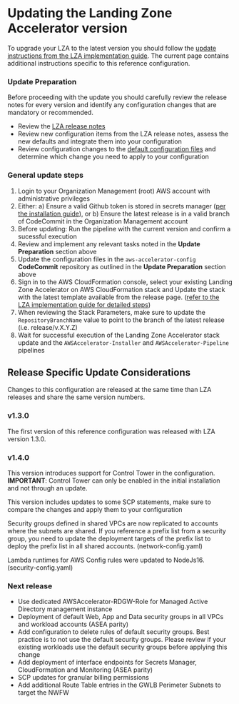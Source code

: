 # Updating the Landing Zone Accelerator version

To upgrade your LZA to the latest version you should follow the [update instructions from the LZA implementation guide](https://docs.aws.amazon.com/solutions/latest/landing-zone-accelerator-on-aws/update-the-solution.html). The current page contains additional instructions specific to this reference configuration.

### Update Preparation

Before proceeding with the update you should carefully review the release notes for every version and identify any configuration changes that are mandatory or recommended.

- Review the [LZA release notes](https://github.com/awslabs/landing-zone-accelerator-on-aws/releases)
- Review new configuration items from the LZA release notes, assess the new defaults and integrate them into your configuration
- Review configuration changes to the [default configuration files](./config/) and determine which change you need to apply to your configuration

### General update steps

1. Login to your Organization Management (root) AWS account with administrative privileges
2. Either: a) Ensure a valid Github token is stored in secrets manager ([per the installation guide](https://docs.aws.amazon.com/solutions/latest/landing-zone-accelerator-on-aws/prerequisites.html#create-a-github-personal-access-token-and-store-in-secrets-manager)), or b) Ensure the latest release is in a valid branch of CodeCommit in the Organization Management account
3. Before updating: Run the pipeline with the current version and confirm a sucessful execution
4. Review and implement any relevant tasks noted in the **Update Preparation** section above
5. Update the configuration files in the `aws-accelerator-config` **CodeCommit** repository as outlined in the **Update Preparation** section above
6. Sign in to the AWS CloudFormation console, select your existing Landing Zone Accelerator on AWS CloudFormation stack and Update the stack with the latest template available from the release page. ([refer to the LZA implementation guide for detailed steps](https://docs.aws.amazon.com/solutions/latest/landing-zone-accelerator-on-aws/update-the-solution.html))
7. When reviewing the Stack Parameters, make sure to update the `RepositoryBranchName` value to point to the branch of the latest release (i.e. release/v.X.Y.Z)
8. Wait for successful execution of the Landing Zone Accelerator stack update and the `AWSAccelerator-Installer` and `AWSAccelerator-Pipeline` pipelines

## Release Specific Update Considerations

Changes to this configuration are released at the same time than LZA releases and share the same version numbers.

### v1.3.0

The first version of this reference configuration was released with LZA version 1.3.0.

### v1.4.0

This version introduces support for Control Tower in the configuration. **IMPORTANT**: Control Tower can only be enabled in the initial installation and not through an update.

This version includes updates to some SCP statements, make sure to compare the changes and apply them to your configuration

Security groups defined in shared VPCs are now replicated to accounts where the subnets are shared. If you reference a prefix list from a security group, you need to update the deployment targets of the prefix list to deploy the prefix list in all shared accounts. (network-config.yaml)

Lambda runtimes for AWS Config rules were updated to NodeJs16. (security-config.yaml)

### Next release

- Use dedicated AWSAccelerator-RDGW-Role for Managed Active Directory management instance
- Deployment of default Web, App and Data security groups in all VPCs and workload accounts (ASEA parity)
- Add configuration to delete rules of default security groups. Best practice is to not use the default security groups. Please review if your existing workloads use the default security groups before applying this change
- Add deployment of interface endpoints for Secrets Manager, CloudFormation and Monitoring (ASEA parity)
- SCP updates for granular billing permissions
- Add additional Route Table entries in the GWLB Perimeter Subnets to target the NWFW

